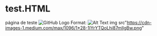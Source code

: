 # test.HTML
página de teste
![GitHub Logo](/images/logo.png)
Format: ![Alt Text](url)
img src"https://cdn-images-1.medium.com/max/1096/1*28-1lYrYTQoLhi87mllgBw.png"

